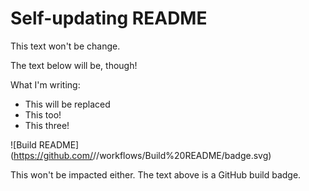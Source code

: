 # Self-updating README

This text won't be change.

The text below will be, though!

What I'm writing:

- This will be replaced
- This too!
- This three!

![Build README](https://github.com/<YOUR GITHUB USERNAME>/<YOUR GITHUB USERNAME>/workflows/Build%20README/badge.svg)

This won't be impacted either. The text above is a GitHub build badge.
